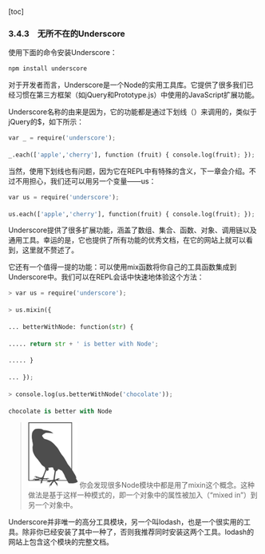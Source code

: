 [toc]

### 3.4.3　无所不在的Underscore

使用下面的命令安装Underscore：

```python
npm install underscore
```

对于开发者而言，Underscore是一个Node的实用工具库。它提供了很多我们已经习惯在第三方框架（如jQuery和Prototype.js）中使用的JavaScript扩展功能。

Underscore名称的由来是因为，它的功能都是通过下划线（）来调用的，类似于jQuery的$，如下所示：

```python
var _ = require('underscore');

_.each(['apple','cherry'], function (fruit) { console.log(fruit); });
```

当然，使用下划线也有问题，因为它在REPL中有特殊的含义，下一章会介绍。不过不用担心，我们还可以用另一个变量——us：

```python
var us = require('underscore');

us.each(['apple','cherry'], function(fruit) { console.log(fruit); });
```

Underscore提供了很多扩展功能，涵盖了数组、集合、函数、对象、调用链以及通用工具。幸运的是，它也提供了所有功能的优秀文档，在它的网站上就可以看到，这里就不赘述了。

它还有一个值得一提的功能：可以使用mix函数将你自己的工具函数集成到Underscore中。我们可以在REPL会话中快速地体验这个方法：

```python
> var us = require('underscore');

> us.mixin({

... betterWithNode: function(str) {

..... return str + ' is better with Node';

..... }

... });

> console.log(us.betterWithNode('chocolate'));

chocolate is better with Node
```

> <img class="my_markdown" src="./images/55.png" style="width:99px;  height: 131px; " width="10%"/>
> 你会发现很多Node模块中都是用了mixin这个概念。这种做法是基于这样一种模式的，即一个对象中的属性被加入（“mixed in”）到另一个对象中。

Underscore并非唯一的高分工具模块，另一个叫lodash，也是一个很实用的工具。除非你已经安装了其中一种了，否则我推荐同时安装这两个工具。lodash的网站上包含这个模块的完整文档。




